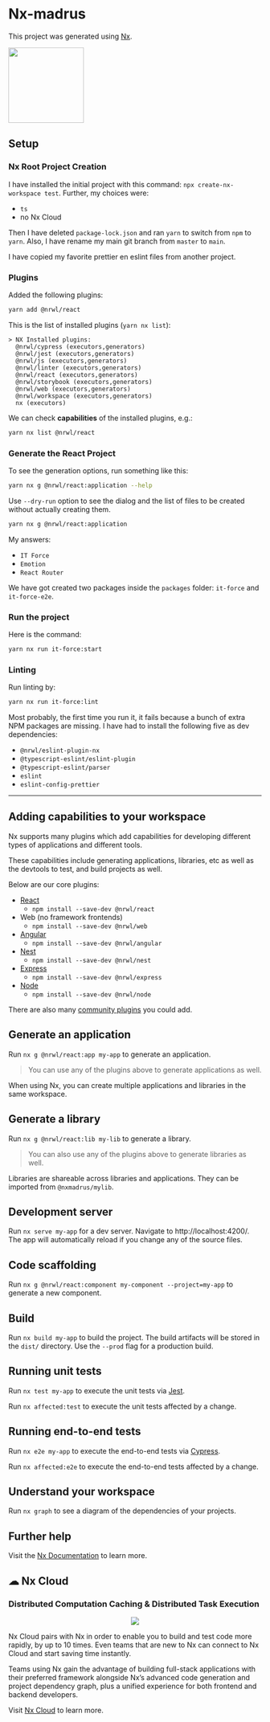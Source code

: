 # Nx-madrus

This project was generated using [Nx](https://nx.dev).

<p style="text-align: left;"><img src="https://raw.githubusercontent.com/nrwl/nx/master/images/nx-logo.png" width="150"></p>

## Setup

### Nx Root Project Creation

I have installed the initial project with this command: `npx create-nx-workspace test`. Further, my choices were:
- `ts`
- no Nx Cloud

Then I have deleted `package-lock.json` and ran `yarn` to switch from `npm` to `yarn`. Also, I have rename my main git branch from `master` to `main`.

I have copied my favorite prettier en eslint files from another project.

### Plugins

Added the following plugins:

```bash
yarn add @nrwl/react
```

This is the list of installed plugins (`yarn nx list`):

```text
> NX Installed plugins:
  @nrwl/cypress (executors,generators)
  @nrwl/jest (executors,generators)
  @nrwl/js (executors,generators)
  @nrwl/linter (executors,generators)
  @nrwl/react (executors,generators)
  @nrwl/storybook (executors,generators)
  @nrwl/web (executors,generators)
  @nrwl/workspace (executors,generators)
  nx (executors)
```

We can check __capabilities__ of the installed plugins, e.g.:

```bash
yarn nx list @nrwl/react
```

### Generate the React Project

To see the generation options, run something like this:

```bash
yarn nx g @nrwl/react:application --help
```

Use `--dry-run` option to see the dialog and the list of files to be created without actually creating them.

```bash
yarn nx g @nrwl/react:application
```

My answers:

- `IT Force`
- `Emotion`
- `React Router`

We have got created two packages inside the `packages` folder: `it-force` and `it-force-e2e`.

### Run the project

Here is the command:

```bash
yarn nx run it-force:start
```

### Linting

Run linting by:

```bash
yarn nx run it-force:lint
```

Most probably, the first time you run it, it fails because a bunch of extra NPM packages are missing. I have had to install the following five as dev dependencies:

- `@nrwl/eslint-plugin-nx`
- `@typescript-eslint/eslint-plugin`
- `@typescript-eslint/parser`
- `eslint`
- `eslint-config-prettier`

---

## Adding capabilities to your workspace

Nx supports many plugins which add capabilities for developing different types of applications and different tools.

These capabilities include generating applications, libraries, etc as well as the devtools to test, and build projects as well.

Below are our core plugins:

- [React](https://reactjs.org)
  - `npm install --save-dev @nrwl/react`
- Web (no framework frontends)
  - `npm install --save-dev @nrwl/web`
- [Angular](https://angular.io)
  - `npm install --save-dev @nrwl/angular`
- [Nest](https://nestjs.com)
  - `npm install --save-dev @nrwl/nest`
- [Express](https://expressjs.com)
  - `npm install --save-dev @nrwl/express`
- [Node](https://nodejs.org)
  - `npm install --save-dev @nrwl/node`

There are also many [community plugins](https://nx.dev/community) you could add.

## Generate an application

Run `nx g @nrwl/react:app my-app` to generate an application.

> You can use any of the plugins above to generate applications as well.

When using Nx, you can create multiple applications and libraries in the same workspace.

## Generate a library

Run `nx g @nrwl/react:lib my-lib` to generate a library.

> You can also use any of the plugins above to generate libraries as well.

Libraries are shareable across libraries and applications. They can be imported from `@nxmadrus/mylib`.

## Development server

Run `nx serve my-app` for a dev server. Navigate to http://localhost:4200/. The app will automatically reload if you change any of the source files.

## Code scaffolding

Run `nx g @nrwl/react:component my-component --project=my-app` to generate a new component.

## Build

Run `nx build my-app` to build the project. The build artifacts will be stored in the `dist/` directory. Use the `--prod` flag for a production build.

## Running unit tests

Run `nx test my-app` to execute the unit tests via [Jest](https://jestjs.io).

Run `nx affected:test` to execute the unit tests affected by a change.

## Running end-to-end tests

Run `nx e2e my-app` to execute the end-to-end tests via [Cypress](https://www.cypress.io).

Run `nx affected:e2e` to execute the end-to-end tests affected by a change.

## Understand your workspace

Run `nx graph` to see a diagram of the dependencies of your projects.

## Further help

Visit the [Nx Documentation](https://nx.dev) to learn more.

## ☁ Nx Cloud

### Distributed Computation Caching & Distributed Task Execution

<p style="text-align: center;"><img src="https://raw.githubusercontent.com/nrwl/nx/master/images/nx-cloud-card.png"></p>

Nx Cloud pairs with Nx in order to enable you to build and test code more rapidly, by up to 10 times. Even teams that are new to Nx can connect to Nx Cloud and start saving time instantly.

Teams using Nx gain the advantage of building full-stack applications with their preferred framework alongside Nx’s advanced code generation and project dependency graph, plus a unified experience for both frontend and backend developers.

Visit [Nx Cloud](https://nx.app/) to learn more.
